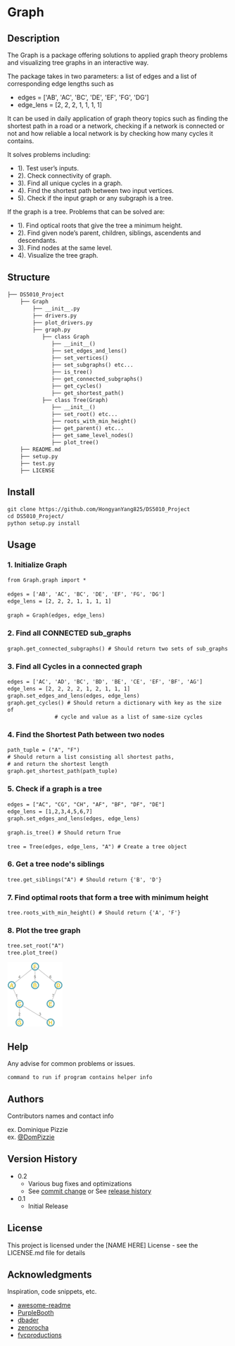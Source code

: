 # Graph

## Description

The Graph is a package offering solutions to applied graph theory problems and visualizing tree graphs in an interactive way.

The package takes in two parameters: a list of edges and a list of corresponding edge lengths such as

* edges = ['AB', 'AC', 'BC', 'DE', 'EF', 'FG', 'DG']
* edge_lens = [2, 2, 2, 1, 1, 1, 1]

It can be used in daily application of graph theory topics such as finding the shortest path in a road or a network, checking if a network is connected or not and how reliable a local network is by checking how many cycles it contains.

It solves problems including: 
* 1). Test user’s inputs.
* 2). Check connectivity of graph. 
* 3). Find all unique cycles in a graph. 
* 4). Find the shortest path between two input vertices.
* 5). Check if the input graph or any subgraph is a tree. 

If the graph is a tree. Problems that can be solved are: 
* 1). Find optical roots that give the tree a minimum height. 
* 2). Find given node’s parent, children, siblings, ascendents and descendants. 
* 3). Find nodes at the same level. 
* 4). Visualize the tree graph.

## Structure
```Shell
├── DS5010_Project
    ├── Graph
        ├── __init__.py
        ├── drivers.py
        ├── plot_drivers.py
        ├── graph.py
           ├── class Graph
              ├── __init__()
              ├── set_edges_and_lens()
              ├── set_vertices()
              ├── set_subgraphs() etc...
              ├── is_tree()
              ├── get_connected_subgraphs()
              ├── get_cycles() 
              ├── get_shortest_path()
           ├── class Tree(Graph)
              ├── __init__()
              ├── set_root() etc...
              ├── roots_with_min_height()
              ├── get_parent() etc...
              ├── get_same_level_nodes()
              ├── plot_tree()
    ├── README.md   
    ├── setup.py
    ├── test.py
    ├── LICENSE
```
## Install
```
git clone https://github.com/HongyanYang825/DS5010_Project
cd DS5010_Project/
python setup.py install
```
## Usage
### 1. Initialize Graph
```
from Graph.graph import *

edges = ['AB', 'AC', 'BC', 'DE', 'EF', 'FG', 'DG']
edge_lens = [2, 2, 2, 1, 1, 1, 1]

graph = Graph(edges, edge_lens)
```
### 2. Find all CONNECTED sub_graphs
```
graph.get_connected_subgraphs()	# Should return two sets of sub_graphs
```
### 3. Find all Cycles in a connected graph
```
edges = ['AC', 'AD', 'BC', 'BD', 'BE', 'CE', 'EF', 'BF', 'AG']
edge_lens = [2, 2, 2, 2, 1, 2, 1, 1, 1]
graph.set_edges_and_lens(edges, edge_lens)
graph.get_cycles() # Should return a dictionary with key as the size of 
	       	   # cycle and value as a list of same-size cycles
```
### 4. Find the Shortest Path between two nodes
```
path_tuple = ("A", "F")
# Should return a list consisting all shortest paths, 
# and return the shortest length
graph.get_shortest_path(path_tuple)
```
### 5. Check if a graph is a tree
```
edges = ["AC", "CG", "CH", "AF", "BF", "DF", "DE"]
edge_lens = [1,2,3,4,5,6,7]
graph.set_edges_and_lens(edges, edge_lens)

graph.is_tree() # Should return True

tree = Tree(edges, edge_lens, "A") # Create a tree object
```
### 6. Get a tree node's siblings
```
tree.get_siblings("A") # Should return {'B', 'D'}
```
### 7. Find optimal roots that form a tree with minimum height
```
tree.roots_with_min_height() # Should return {'A', 'F'}
```
### 8. Plot the tree graph
```
tree.set_root("A")
tree.plot_tree()
```


<img src="Assets/Picture2.png"/>


## Help

Any advise for common problems or issues.
```
command to run if program contains helper info
```

## Authors

Contributors names and contact info

ex. Dominique Pizzie  
ex. [@DomPizzie](https://twitter.com/dompizzie)

## Version History

* 0.2
    * Various bug fixes and optimizations
    * See [commit change]() or See [release history]()
* 0.1
    * Initial Release

## License

This project is licensed under the [NAME HERE] License - see the LICENSE.md file for details

## Acknowledgments

Inspiration, code snippets, etc.
* [awesome-readme](https://github.com/matiassingers/awesome-readme)
* [PurpleBooth](https://gist.github.com/PurpleBooth/109311bb0361f32d87a2)
* [dbader](https://github.com/dbader/readme-template)
* [zenorocha](https://gist.github.com/zenorocha/4526327)
* [fvcproductions](https://gist.github.com/fvcproductions/1bfc2d4aecb01a834b46)
